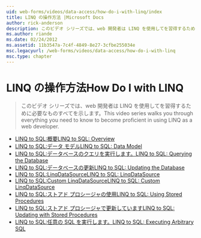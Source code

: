 ```yaml
---
uid: web-forms/videos/data-access/how-do-i-with-linq/index
title: LINQ の操作方法 |Microsoft Docs
author: rick-anderson
description: このビデオ シリーズでは、web 開発者は LINQ を使用してを習得するために必要なものすべてを示します。
ms.author: riande
ms.date: 02/24/2012
ms.assetid: 11b3547a-7c4f-4849-8e27-3cfbe255034e
msc.legacyurl: /web-forms/videos/data-access/how-do-i-with-linq
msc.type: chapter
---
```

<a name="how-do-i-with-linq"></a><span data-ttu-id="b9a01-103">LINQ の操作方法</span><span class="sxs-lookup"><span data-stu-id="b9a01-103">How Do I with LINQ</span></span>
====================
> <span data-ttu-id="b9a01-104">このビデオ シリーズでは、web 開発者は LINQ を使用してを習得するために必要なものすべてを示します。</span><span class="sxs-lookup"><span data-stu-id="b9a01-104">This video series walks you through everything you need to know to become proficient in using LINQ as a web developer.</span></span>


- [<span data-ttu-id="b9a01-105">LINQ to SQL:概要</span><span class="sxs-lookup"><span data-stu-id="b9a01-105">LINQ to SQL: Overview</span></span>](how-do-i-linq-to-sql-overview.md)
- [<span data-ttu-id="b9a01-106">LINQ to SQL:データ モデル</span><span class="sxs-lookup"><span data-stu-id="b9a01-106">LINQ to SQL: Data Model</span></span>](how-do-i-linq-to-sql-data-model.md)
- [<span data-ttu-id="b9a01-107">LINQ to SQL:データベースのクエリを実行します。</span><span class="sxs-lookup"><span data-stu-id="b9a01-107">LINQ to SQL: Querying the Database</span></span>](how-do-i-linq-to-sql-querying-the-database.md)
- [<span data-ttu-id="b9a01-108">LINQ to SQL:データベースの更新</span><span class="sxs-lookup"><span data-stu-id="b9a01-108">LINQ to SQL: Updating the Database</span></span>](how-do-i-linq-to-sql-updating-the-database.md)
- [<span data-ttu-id="b9a01-109">LINQ to SQL:LinqDataSource</span><span class="sxs-lookup"><span data-stu-id="b9a01-109">LINQ to SQL: LinqDataSource</span></span>](how-do-i-linq-to-sql-linqdatasource.md)
- [<span data-ttu-id="b9a01-110">LINQ to SQL:Custom LinqDataSource</span><span class="sxs-lookup"><span data-stu-id="b9a01-110">LINQ to SQL: Custom LinqDataSource</span></span>](how-do-i-linq-to-sql-custom-linqdatasource.md)
- [<span data-ttu-id="b9a01-111">LINQ to SQL:ストアド プロシージャの使用</span><span class="sxs-lookup"><span data-stu-id="b9a01-111">LINQ to SQL: Using Stored Procedures</span></span>](how-do-i-linq-to-sql-using-stored-procedures.md)
- [<span data-ttu-id="b9a01-112">LINQ to SQL:ストアド プロシージャで更新しています</span><span class="sxs-lookup"><span data-stu-id="b9a01-112">LINQ to SQL: Updating with Stored Procedures</span></span>](how-do-i-linq-to-sql-updating-with-stored-procedures.md)
- [<span data-ttu-id="b9a01-113">LINQ to SQL:任意の SQL を実行します。</span><span class="sxs-lookup"><span data-stu-id="b9a01-113">LINQ to SQL: Executing Arbitrary SQL</span></span>](how-do-i-linq-to-sql-executing-arbitrary-sql.md)
